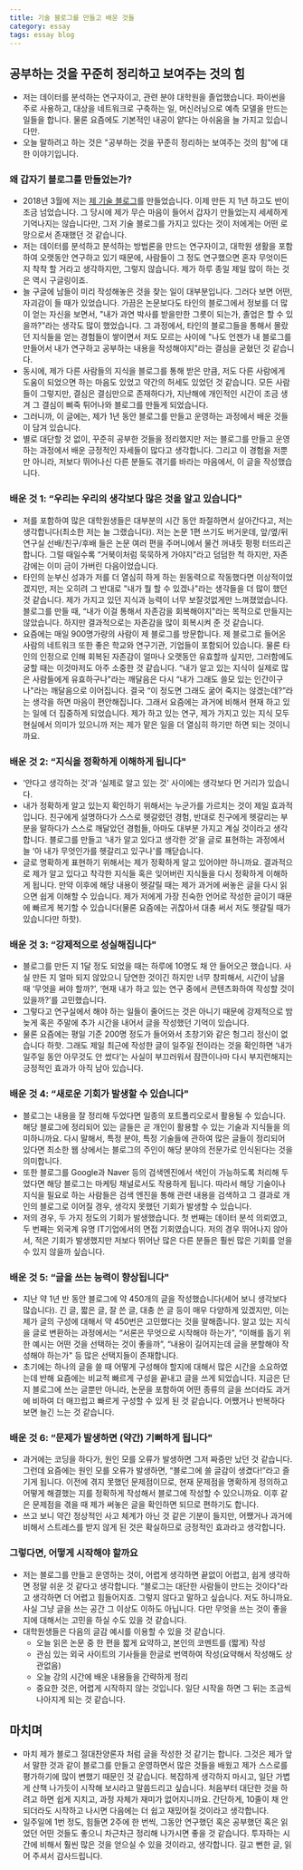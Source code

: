 ```yaml
---
title: 기술 블로그를 만들고 배운 것들
category: essay
tags: essay blog
---
```


## 공부하는 것을 꾸준히 정리하고 보여주는 것의 힘

- 저는 데이터를 분석하는 연구자이고, 관련 분야 대학원을 졸업했습니다. 파이썬을 주로 사용하고, 대상을 네트워크로 구축하는 일, 머신러닝으로 예측 모델을 만드는 일들을 합니다. 물론 요즘에도 기본적인 내공이 얕다는 아쉬움을 늘 가지고 있습니다만. 
- 오늘 말하려고 하는 것은 "공부하는 것을 꾸준히 정리하는 보여주는 것의 힘"에 대한 이야기입니다. 

### 왜 갑자기 블로그를 만들었는가?

- 2018년 3월에 저는 [제 기술 블로그](https://frhyme.github.io/)를 만들었습니다. 이제 만든 지 1년 하고도 반이 조금 넘었습니다. 그 당시에 제가 무슨 마음이 들어서 갑자기 만들었는지 세세하게 기억나지는 않습니다만, 그저 기술 블로그를 가지고 있다는 것이 저에게는 어떤 로망으로서 존재했던 것 같습니다. 
- 저는 데이터를 분석하고 분석하는 방법론을 만드는 연구자이고, 대학원 생활을 포함하여 오랫동안 연구하고 있기 때문에, 사람들이 그 정도 연구했으면 혼자 무엇이든지 착착 할 거라고 생각하지만, 그렇지 않습니다. 제가 하루 종일 제일 많이 하는 것은 역시 구글링이죠.
- 늘 구글에 남들이 미리 작성해놓은 것을 찾는 일이 대부분입니다. 그러다 보면 어떤, 자괴감이 들 때가 있었습니다. 가끔은 논문보다도 타인의 블로그에서 정보를 더 많이 얻는 자신을 보면서, "내가 과연 박사를 받을만한 그릇이 되는가, 졸업은 할 수 있을까?"라는 생각도 많이 했었습니다. 그 과정에서, 타인의 블로그들을 통해서 몰랐던 지식들을 얻는 경험들이 쌓이면서 저도 모르는 사이에 "나도 언젠가 내 블로그를 만들어서 내가 연구하고 공부하는 내용을 작성해야지"라는 결심을 굳혔던 것 같습니다. 
- 동시에, 제가 다른 사람들의 지식을 블로그를 통해 받은 만큼, 저도 다른 사람에게 도움이 되었으면 하는 마음도 있었고 약간의 허세도 있었던 것 같습니다. 모든 사람들이 그렇지만, 결심은 결심만으로 존재하다가, 지난해에 개인적인 시간이 조금 생겨 그 결심이 삐죽 튀어나와 블로그를 만들게 되었습니다. 
- 그러니까, 이 글에는, 제가 1년 동안 블로그를 만들고 운영하는 과정에서 배운 것들이 담겨 있습니다. 
- 별로 대단할 것 없이, 꾸준히 공부한 것들을 정리했지만 저는 블로그를 만들고 운영하는 과정에서 배운 긍정적인 자세들이 많다고 생각합니다. 그리고 이 경험을 저뿐만 아니라, 저보다 뛰어나신 다른 분들도 겪기를 바라는 마음에서, 이 글을 작성했습니다.

### 배운 것 1: “우리는 우리의 생각보다 많은 것을 알고 있습니다"

- 저를 포함하여 많은 대학원생들은 대부분의 시간 동안 좌절하면서 살아간다고, 저는 생각합니다(최소한 저는 늘 그랬습니다). 저는 논문 1편 쓰기도 버거운데, 앞/옆/뒤 연구실 선배/친구/후배 들은 논문 여러 편을 주머니에서 물건 꺼내듯 펑펑 터뜨리곤 합니다. 그럴 때일수록 “거북이처럼 묵묵하게 가야지"라고 덤덤한 척 하지만, 자존감에는 이미 금이 가버린 다음이었습니다. 
- 타인의 눈부신 성과가 저를 더 열심히 하게 하는 원동력으로 작동했다면 이상적이었겠지만, 저는 오히려 그 반대로 "내가 뭘 할 수 있겠나"라는 생각들을 더 많이 했던 것 같습니다. 제가 가지고 있던 지식과 능력이 너무 보잘것없게만 느껴졌었습니다. 블로그를 만들 때, “내가 이걸 통해서 자존감을 회복해야지"라는 목적으로 만들지는 않았습니다. 하지만 결과적으로는 자존감을 많이 회복시켜 준 것 같습니다. 
- 요즘에는 매일 900명가량의 사람이 제 블로그를 방문합니다. 제 블로그로 들어온 사람의 네트워크 또한 좋은 학교와 연구기관, 기업들이 포함되어 있습니다. 물론 타인의 인정으로 인해 회복된 자존감이 얼마나 오랫동안 유효할까 싶지만, 그러함에도 궁할 때는 이것마저도 아주 소중한 것 같습니다. “내가 알고 있는 지식이 실제로 많은 사람들에게 유효하구나"라는 깨달음은 다시 “내가 그래도 쓸모 있는 인간이구나"라는 깨달음으로 이어집니다. 결국 “이 정도면 그래도 굶어 죽지는 않겠는데?”라는 생각을 하면 마음이 편안해집니다. 그래서 요즘에는 과거에 비해서 현재 하고 있는 일에 더 집중하게 되었습니다. 제가 하고 있는 연구, 제가 가지고 있는 지식 모두 현실에서 의미가 있으니까 저는 제가 맡은 일을 더 열심히 하기만 하면 되는 것이니까요. 

### 배운 것 2: “지식을 정확하게 이해하게 됩니다"

- ‘안다고 생각하는 것'과 ‘실제로 알고 있는 것' 사이에는 생각보다 먼 거리가 있습니다. 
- 내가 정확하게 알고 있는지 확인하기 위해서는 누군가를 가르치는 것이 제일 효과적입니다. 친구에게 설명하다가 스스로 헷갈렸던 경험, 반대로 친구에게 헷갈리는 부분을 말하다가 스스로 깨달았던 경험들, 아마도 대부분 가지고 계실 것이라고 생각합니다. 블로그를 만들고 ‘내가 알고 있다고 생각한 것'을 글로 표현하는 과정에서 늘 ‘아 내가 무엇인가를 헷갈리고 있구나'를 깨닫습니다. 
- 글로 명확하게 표현하기 위해서는 제가 정확하게 알고 있어야만 하니까요. 결과적으로 제가 알고 있다고 착각한 지식들 혹은 잊어버린 지식들을 다시 정확하게 이해하게 됩니다. 만약 이후에 해당 내용이 헷갈릴 때는 제가 과거에 써놓은 글을 다시 읽으면 쉽게 이해할 수 있습니다. 제가 저에게 가장 친숙한 언어로 작성한 글이기 때문에 빠르게 복기할 수 있습니다(물론 요즘에는 귀찮아서 대충 써서 저도 헷갈릴 때가 있습니다만 하핫). 

### 배운 것 3: “강제적으로 성실해집니다"

- 블로그를 만든 지 1달 정도 되었을 때는 하루에 10명도 채 안 들어오곤 했습니다. 사실 만든 지 얼마 되지 않았으니 당연한 것이긴 하지만 너무 창피해서, 시간이 남을 때 ‘무엇을 써야 할까?’, ‘현재 내가 하고 있는 연구 중에서 콘텐츠화하여 작성할 것이 있을까?’를 고민했습니다. 
- 그렇다고 연구실에서 해야 하는 일들이 줄어드는 것은 아니기 때문에 강제적으로 밤늦게 혹은 주말에 추가 시간을 내어서 글을 작성했던 기억이 있습니다. 
- 물론 요즘에는 평일 기준 200명 정도가 들어와서 초창기와 같은 헝그리 정신이 없습니다 하핫. 그래도 제일 최근에 작성한 글이 일주일 전이라는 것을 확인하면 ‘내가 일주일 동안 아무것도 안 썼다’는 사실이 부끄러워서 잠깐이나마 다시 부지런해지는 긍정적인 효과가 아직 남아 있습니다.

### 배운 것 4: “새로운 기회가 발생할 수 있습니다"

- 블로그는 내용을 잘 정리해 두었다면 일종의 포트폴리오로서 활용될 수 있습니다. 해당 블로그에 정리되어 있는 글들은 곧 개인이 활용할 수 있는 기술과 지식들을 의미하니까요. 다시 말해서, 특정 분야, 특정 기술들에 관하여 많은 글들이 정리되어 있다면 최소한 웹 상에서는 블로그의 주인이 해당 분야의 전문가로 인식된다는 것을 의미합니다. 
- 또한 블로그를 Google과 Naver 등의 검색엔진에서 색인이 가능하도록 처리해 두었다면 해당 블로그는 마케팅 채널로서도 작용하게 됩니다. 따라서 해당 기술이나 지식을 필요로 하는 사람들은 검색 엔진을 통해 관련 내용을 검색하고 그 결과로 개인의 블로그로 이어질 경우, 생각지 못했던 기회가 발생할 수 있습니다. 
- 저의 경우, 두 가지 정도의 기회가 발생했습니다. 첫 번째는 데이터 분석 의뢰였고, 두 번째는 외국계 유명 IT기업에서의 면접 기회였습니다. 저의 경우 뛰어나지 않아서, 적은 기회가 발생했지만 저보다 뛰어난 많은 다른 분들은 훨씬 많은 기회를 얻을 수 있지 않을까 싶습니다. 

### 배운 것 5: “글을 쓰는 능력이 향상됩니다"

- 지난 약 1년 반 동안 블로그에 약 450개의 글을 작성했습니다(세어 보니 생각보다 많습니다). 긴 글, 짧은 글, 잘 쓴 글, 대충 쓴 글 등이 매우 다양하게 있겠지만, 이는 제가 글의 구성에 대해서 약 450번은 고민했다는 것을 말해줍니다. 알고 있는 지식을 글로 변환하는 과정에서는 “서론은 무엇으로 시작해야 하는가", “이해를 돕기 위한 예시는 어떤 것을 선택하는 것이 좋을까”, “내용이 길어지는데 글을 분할해야 작성해야 하는가" 등 많은 선택지들이 존재합니다. 
- 초기에는 하나의 글을 쓸 때 어떻게 구성해야 할지에 대해서 많은 시간을 소요하였는데 반해 요즘에는 비교적 빠르게 구성을 끝내고 글을 쓰게 되었습니다. 지금은 단지 블로그에 쓰는 글뿐만 아니라, 논문을 포함하여 어떤 종류의 글을 쓰더라도 과거에 비하여 더 매끄럽고 빠르게 구성할 수 있게 된 것 같습니다. 어쨌거나 반복하다 보면 늘긴 느는 것 같습니다. 

### 배운 것 6: “문제가 발생하면 (약간) 기뻐하게 됩니다"

- 과거에는 코딩을 하다가, 원인 모를 오류가 발생하면 그저 짜증만 났던 것 같습니다. 그런데 요즘에는 원인 모를 오류가 발생하면, “블로그에 쓸 글감이 생겼다!”라고 즐기게 됩니다. 이전에 겪지 못했던 문제점이므로, 현재 문제점을 명확하게 정의하고 어떻게 해결했는 지를 정확하게 작성해서 블로그에 작성할 수 있으니까요. 이후 같은 문제점을 겪을 때 제가 써놓은 글을 확인하면 되므로 편하기도 합니다. 
- 쓰고 보니 약간 정상적인 사고 체계가 아닌 것 같은 기분이 들지만, 어쨌거나 과거에 비해서 스트레스를 받지 않게 된 것은 확실하므로 긍정적인 효과라고 생각합니다.

### 그렇다면, 어떻게 시작해야 할까요

- 저는 블로그를 만들고 운영하는 것이, 어렵게 생각하면 끝없이 어렵고, 쉽게 생각하면 정말 쉬운 것 같다고 생각합니다. “블로그는 대단한 사람들이 만드는 것이다"라고 생각하면 더 어렵고 힘들어지죠. 그렇지 않다고 말하고 싶습니다. 저도 하니까요. 사실 그냥 글을 쓰는 공간 그 이상도 이하도 아닙니다. 다만 무엇을 쓰는 것이 좋을지에 대해서는 고민을 하실 수도 있을 것 같습니다. 
- 대학원생들은 다음의 글감 예시를 이용할 수 있을 것 같습니다. 
  - 오늘 읽은 논문 중 한 편을 짧게 요약하고, 본인의 코멘트를 (짧게) 작성 
  - 관심 있는 외국 사이트의 기사들을 한글로 번역하여 작성(요약해서 작성해도 상관없음)
  - 오늘 강의 시간에 배운 내용들을 간략하게 정리
  - 중요한 것은, 어렵게 시작하지 않는 것입니다. 일단 시작을 하면 그 뒤는 조금씩 나아지게 되는 것 같습니다.

## 마치며

- 마치 제가 블로그 절대찬양론자 처럼 글을 작성한 것 같기는 합니다. 그것은 제가 앞서 말한 것과 같이 블로그를 만들고 운영하면서 많은 것들을 배웠고 제가 스스로를 평가하기에 많이 변했기 때문인 것 같습니다. 복잡하게 생각하지 마시고, 일단 가볍게 산책 나가듯이 시작해 보시라고 말씀드리고 싶습니다. 처음부터 대단한 것을 하려고 하면 쉽게 지치고, 과정 자체가 재미가 없어지니까요. 간단하게, 10줄이 채 안되더라도 시작하고 나시면 다음에는 더 쉽고 재밌어질 것이라고 생각합니다. 
- 일주일에 1번 정도, 힘들면 2주에 한 번씩, 그동안 연구했던 혹은 공부했던 혹은 읽었던 어떤 것들도 좋으니 차근차근 정리해 나가시면 좋을 것 같습니다. 투자하는 시간에 비해서 훨씬 많은 것을 얻으실 수 있을 것이라고, 생각합니다. 길고 뻔한 글, 읽어 주셔서 감사드립니다.

